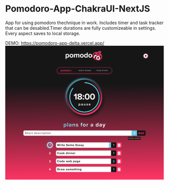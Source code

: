 # Pomodoro-App-ChakraUI-NextJS
App for using pomodoro thechnique in work. Includes timer and task tracker that can be desabled.Timer durations are fully customizeable in settings. Every aspect saves to local storage.

DEMO: https://pomodoro-app-delta.vercel.app/
![Image of design](https://raw.githubusercontent.com/Alcatrazzzzzz/Pomodoro-App-ChakraUI-NextJS/main/design.png)

